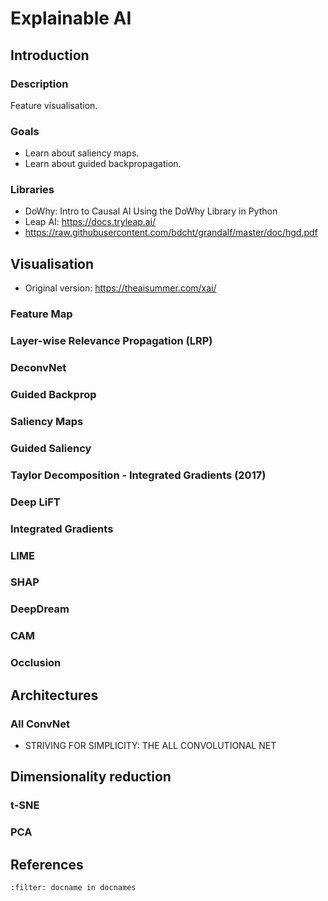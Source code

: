 # Explainable AI

## Introduction

### Description
Feature visualisation.

### Goals
* Learn about saliency maps.
* Learn about guided backpropagation.

### Libraries
* DoWhy: Intro to Causal AI Using the DoWhy Library in Python
* Leap AI: https://docs.tryleap.ai/
* https://raw.githubusercontent.com/bdcht/grandalf/master/doc/hgd.pdf

## Visualisation

* Original version: https://theaisummer.com/xai/

### Feature Map

### Layer-wise Relevance Propagation (LRP)

### DeconvNet

### Guided Backprop


### Saliency Maps

### Guided Saliency

### Taylor Decomposition - Integrated Gradients (2017)

### Deep LiFT


### Integrated Gradients


### LIME


### SHAP 


### DeepDream


### CAM


### Occlusion




## Architectures

### All ConvNet
* STRIVING FOR SIMPLICITY: THE ALL CONVOLUTIONAL NET



## Dimensionality reduction

### t-SNE

### PCA


<!-- 

### Links
* Distilled Notes for Stanford CS231n: Convolutional Neural Networks for Visual Recognition (Chadha, 2020) - https://aman.ai/cs231n/visualization/
* Stanford CS231n: Lecture 14: Visualizing and Understanding (Fei-Fei Li & Justin Johnson & Serena Yeung, 2019) - http://cs231n.stanford.edu/slides/2019/cs231n_2019_lecture13.pdf
* Article: Feature Visualization (Olah et al., 2017) - https://distill.pub/2017/feature-visualization/
* Book (GitHub): Interpretable Machine Learning: A Guide for Making Black Box Models Explainable (Molnar) - https://christophm.github.io/interpretable-ml-book/
* Code (GitHub): Convolutional Neural Network Visualizations (Ozbulak, 2019) - https://github.com/utkuozbulak/pytorch-cnn-visualizations
* https://towardsdatascience.com/explainable-neural-networks-recent-advancements-part-4-73cacc910fef

### Youtube
* Human-centered AI (non-technical): https://www.youtube.com/watch?v=ZxPV_KVq-tI

-->

## References
```{bibliography}
:filter: docname in docnames
```